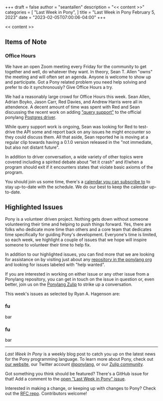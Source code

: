 +++
draft = false
author = "seantallen"
description = "<< content >>"
categories = [
    "Last Week in Pony",
]
title = "Last Week in Pony February 5, 2023"
date = "2023-02-05T07:00:06-04:00"
+++

<< content >>

<!--more-->

## Items of Note

### Office Hours

We have an open Zoom meeting every Friday for the community to get together and well, do whatever they want. In theory, Sean T. Allen "owns" the meeting and will often set an agenda. Anyone is welcome to show up and participate. Got a Pony related problem you need help solving and prefer to do it synchronously? Give Office Hours a try.

We had a reasonably large crowd for Office Hours this week. Sean Allen, Adrian Boyko, Jason Carr, Red Davies, and Andrew Harris were all in attendence. A decent amount of time was spent with Red and Sean discussing the recent work on adding ["query support"](https://github.com/ponylang/postgres/tree/simple-query) to the official ponylang [Postgres driver](https://github.com/ponylang/postgres).

While query support work is ongoing, Sean was looking for Red to test-drive the API some and report back on any issues he might encounter so they could discuss them. All that aside, Sean reported he is moving at a regular clip towards having a 0.1.0 version released in the "not immediate, but also not distant future".

In addition to driver conversation, a wide variety of other topics were covered including a spirited debate about "let it crash" and if/when a program should exit if it encounters states that violate basic axioms of the program.

You should join us some time, there's a [calendar you can subscribe to](https://calendar.google.com/calendar/ical/4465e68ae24131ae00461a40893f2637a2c9ac510e311a44ff78680e2f183ce3%40group.calendar.google.com/public/basic.ics) to stay up-to-date with the schedule. We do our best to keep the calendar up-to-date.

## Highlighted Issues

Pony is a volunteer driven project. Nothing gets down without someone volunteering their time and helping to push things forward. Yes, there are folks who dedicate more time than others and a core team that dedicates time specifically for guiding Pony's development. Everyone's time is limited, so each week, we highlight a couple of issues that we hope will inspire someone to volunteer their time to help fix.

In addition to our highlighted issues, you can find more that we are looking for assistance on by visiting just about any [repository in the ponylang org](https://github.com/ponylang/) and looking for issues labeled with "help wanted".

If you are interested in working on either issue or any other issue from a Ponylang repository, you can get in touch on the issue in question or, even better, join us on the [Ponylang Zulip](https://ponylang.zulipchat.com/) to strike up a conversation.

This week's issues as selected by Ryan A. Hagenson are:

### fu

bar

### fu

bar

---

_Last Week In Pony_ is a weekly blog post to catch you up on the latest news for the Pony programming language. To learn more about Pony, check out [our website](https://ponylang.io), our Twitter account [@ponylang](https://twitter.com/ponylang), or our [Zulip community](https://ponylang.zulipchat.com).

Got something you think should be featured? There's a GitHub issue for that! Add a comment to the [open "Last Week in Pony" issue](https://github.com/ponylang/ponylang.github.io/issues?q=is%3Aissue+is%3Aopen+label%3Alast-week-in-pony).

Interested in making a change, or keeping up with changes to Pony? Check out the [RFC repo](https://github.com/ponylang/rfcs). Contributors welcome!
